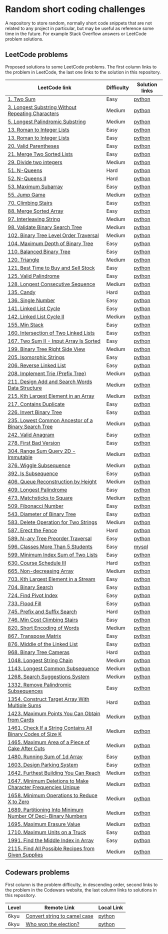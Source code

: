 # Random short coding challenges

A repository to store random, normally short code snippets that are not related to any project in particular, but may be useful as reference some time in the future. For example Stack Overflow answers or LeetCode problem solutions.

## LeetCode problems

Proposed solutions to some LeetCode problems. The first column links to the problem in LeetCode, the last one links to the solution in this repository.

| LeetCode link                                                           | Difficulty | Solution links                                                                |
| ----------------------------------------------------------------------- | ---------- | ----------------------------------------------------------------------------- |
| [1. Two Sum][lc1]                                                       | Easy       | [python](leetcode/two_sum.py)                                                 |
| [3. Longest Substring Without Repeating Characters][lc3]                | Medium     | [python](leetcode/longest-substring-without-repeating-characters.py)          |
| [5. Longest Palindromic Substring][lc5]                                 | Medium     | [python](leetcode/longest-palindromic-substring.py)                           |
| [13. Roman to Integer Lists][lc13]                                      | Easy       | [python](leetcode/roman_to_integer.py)                                        |
| [13. Roman to Integer Lists][lc13]                                      | Easy       | [python](leetcode/roman_to_integer.py)                                        |
| [20. Valid Parentheses][lc20]                                           | Easy       | [python](leetcode/valid-parentheses.py)                                       |
| [21. Merge Two Sorted Lists][lc21]                                      | Easy       | [python](leetcode/merge_two_sorted_lists.py)                                  |
| [29. Divide two integers][lc29]                                         | Medium     | [python](leetcode/divide_two_integers.py)                                     |
| [51. N-Queens][lc51]                                                    | Hard       | [python](leetcode/n-queens.py)                                                |
| [52. N-Queens II][lc52]                                                 | Hard       | [python](leetcode/n-queens-ii.py)                                             |
| [53. Maximum Subarray][lc53]                                            | Easy       | [python](leetcode/maximum-subarray.py)                                        |
| [55. Jump Game][lc55]                                                   | Medium     | [python](leetcode/jump-game.py)                                               |
| [70. Climbing Stairs][lc70]                                             | Easy       | [python](leetcode/climbing-stairs.py)                                         |
| [88. Merge Sorted Array][lc88]                                          | Easy       | [python](leetcode/merge-sorted-array.py)                                      |
| [97. Interleaving String][lc97]                                         | Medium     | [python](leetcode/interleaving-string.py)                                     |
| [98. Validate Binary Search Tree][lc98]                                 | Medium     | [python](leetcode/validate-binary-search-tree.py)                             |
| [102. Binary Tree Level Order Traversal][lc102]                         | Medium     | [python](leetcode/binary-tree-level-order-traversal.py)                       |
| [104. Maximum Depth of Binary Tree][lc104]                              | Easy       | [python](leetcode/maximum-depth-of-binary-tree.py)                            |
| [110. Balanced Binary Tree][lc110]                                      | Easy       | [python](leetcode/balanced-binary-tree.py)                                    |
| [120. Triangle][lc120]                                                  | Medium     | [python](leetcode/triangle.py)                                                |
| [121. Best Time to Buy and Sell Stock][lc121]                           | Easy       | [python](leetcode/best-time-to-buy-and-sell-stock.py)                         |
| [125. Valid Palindrome][lc125]                                          | Easy       | [python](leetcode/valid-palindrome.py)                                        |
| [128. Longest Consecutive Sequence][lc128]                              | Medium     | [python](leetcode/longest-consecutive-sequence.py)                            |
| [135. Candy][lc135]                                                     | Hard       | [python](leetcode/candy.py)                                                   |
| [136. Single Number][lc136]                                             | Easy       | [python](leetcode/single-number.py)                                           |
| [141. Linked List Cycle][lc141]                                         | Easy       | [python](leetcode/linked-list-cycle.py)                                       |
| [142. Linked List Cycle II][lc142]                                      | Medium     | [python](leetcode/linked-list-cycle-ii.py)                                    |
| [155. Min Stack][lc155]                                                 | Easy       | [python](leetcode/min-stack.py)                                               |
| [160. Intersection of Two Linked Lists][lc160]                          | Easy       | [python](leetcode/intersection-of-two-linked-lists.py)                        |
| [167. Two Sum II - Input Array Is Sorted][lc167]                        | Easy       | [python](leetcode/two-sum-ii-input-array-is-sorted.py)                        |
| [199. Binary Tree Right Side View][lc199]                               | Medium     | [python](leetcode/binary-tree-right-side-view.py)                             |
| [205. Isomorphic Strings][lc205]                                        | Easy       | [python](leetcode/isomorphic-strings.py)                                      |
| [206. Reverse Linked List][lc206]                                       | Easy       | [python](leetcode/reverse-linked-list.py)                                     |
| [208. Implement Trie (Prefix Tree)][lc208]                              | Medium     | [python](leetcode/implement-trie-prefix-tree.py)                              |
| [211. Design Add and Search Words Data Structure][lc211]                | Medium     | [python](leetcode/design-add-and-search-words-data-structure.py)              |
| [215. Kth Largest Element in an Array][lc215]                           | Medium     | [python](leetcode/kth-largest-element-in-an-array.py)                         |
| [217. Contains Duplicate][lc217]                                        | Easy       | [python](leetcode/contains-duplicate.py)                                      |
| [226. Invert Binary Tree][lc226]                                        | Easy       | [python](leetcode/invert-binary-tree.py)                                      |
| [235. Lowest Common Ancestor of a Binary Search Tree][lc235]            | Medium     | [python](leetcode/lowest-common-ancestor-of-a-binary-search-tree.py)          |
| [242. Valid Anagram][lc242]                                             | Easy       | [python](leetcode/valid-anagram.py)                                           |
| [278. First Bad Version][lc278]                                         | Easy       | [python](leetcode/first-bad-version.py)                                       |
| [304. Range Sum Query 2D - Immutable][lc304]                            | Medium     | [python](leetcode/divide_two_integers.py)                                     |
| [376. Wiggle Subsequence][lc376]                                        | Medium     | [python](leetcode/wiggle-subsequence.py)                                      |
| [392. Is Subsequence][lc392]                                            | Easy       | [python](leetcode/is-subsequence.py)                                          |
| [406. Queue Reconstruction by Height][lc406]                            | Medium     | [python](leetcode/queue-reconstruction-by-height.py)                          |
| [409. Longest Palindrome][lc409]                                        | Easy       | [python](leetcode/longest-palindrome.py)                                      |
| [473. Matchsticks to Square][lc473]                                     | Medium     | [python](leetcode/matchsticks-to-square.py)                                   |
| [509. Fibonacci Number][lc509]                                          | Easy       | [python](leetcode/fibonacci-number.py)                                        |
| [543. Diameter of Binary Tree][lc543]                                   | Easy       | [python](leetcode/diameter-of-binary-tree.py)                                 |
| [583. Delete Operation for Two Strings][lc583]                          | Medium     | [python](leetcode/delete-operation-for-two-strings.py)                        |
| [587. Erect the Fence][lc587]                                           | Hard       | [python](leetcode/erect-the-fence.py)                                         |
| [589. N-ary Tree Preorder Traversal][lc589]                             | Easy       | [python](leetcode/n-ary-tree-preorder-traversal.py)                           |
| [596. Classes More Than 5 Students][lc596]                              | Easy       | [mysql](leetcode/classes_more_than_5_students.sql)                            |
| [599. Minimum Index Sum of Two Lists][lc599]                            | Easy       | [python](leetcode/minimum-index-sum-of-two-lists.py)                          |
| [630. Course Schedule III][lc630]                                       | Hard       | [python](leetcode/course-schedule-iii.py)                                     |
| [665. Non-decreasing Array][lc665]                                      | Medium     | [python](leetcode/non-decreasing-array.py)                                    |
| [703. Kth Largest Element in a Stream][lc703]                           | Easy       | [python](leetcode/kth-largest-element-in-a-stream.py)                         |
| [704. Binary Search][lc704]                                             | Easy       | [python](leetcode/binary-search.py)                                           |
| [724. Find Pivot Index][lc724]                                          | Easy       | [python](leetcode/find-pivot-index.py)                                        |
| [733. Flood Fill][lc733]                                                | Easy       | [python](leetcode/flood-fill.py)                                              |
| [745. Prefix and Suffix Search][lc745]                                  | Hard       | [python](leetcode/prefix-and-suffix-search.py)                                |
| [746. Min Cost Climbing Stairs][lc746]                                  | Easy       | [python](leetcode/min-cost-climbing-stairs.py)                                |
| [820. Short Encoding of Words][lc820]                                   | Medium     | [python](leetcode/short-encoding-of-words.py)                                 |
| [867. Transpose Matrix][lc867]                                          | Easy       | [python](leetcode/transpose-matrix.py)                                        |
| [876. Middle of the Linked List][lc876]                                 | Easy       | [python](leetcode/middle-of-the-linked-list.py)                               |
| [968. Binary Tree Cameras][lc968]                                       | Hard       | [python](leetcode/binary-tree-cameras.py)                                     |
| [1048. Longest String Chain][lc1048]                                    | Medium     | [python](leetcode/longest-string-chain.py)                                    |
| [1143. Longest Common Subsequence][lc1143]                              | Medium     | [python](leetcode/longest-common-subsequence.py)                              |
| [1268. Search Suggestions System][lc1268]                               | Medium     | [python](leetcode/search-suggestions-system.py)                               |
| [1332. Remove Palindromic Subsequences][lc1332]                         | Easy       | [python](leetcode/remove-palindromic-subsequences.py)                         |
| [1354. Construct Target Array With Multiple Sums][lc1354]               | Hard       | [python](leetcode/construct-target-array-with-multiple-sums.py)               |
| [1423. Maximum Points You Can Obtain from Cards][lc1423]                | Medium     | [python](leetcode/maximum-points-you-can-obtain-from-cards.py)                |
| [1461. Check If a String Contains All Binary Codes of Size K][lc1461]   | Medium     | [python](leetcode/has_all_codes.py)                                           |
| [1465. Maximum Area of a Piece of Cake After Cuts][lc1465]              | Medium     | [python](leetcode/maximum-area-of-a-piece-of-cake-after-cuts.py)              |
| [1480. Running Sum of 1d Array][lc1480]                                 | Easy       | [python](leetcode/running_sum.py)                                             |
| [1603. Design Parking System][lc1603]                                   | Easy       | [python](leetcode/design-parking-system.py)                                   |
| [1642. Furthest Building You Can Reach][lc1642]                         | Medium     | [python](leetcode/furthest-building-you-can-reach.py)                         |
| [1647. Minimum Deletions to Make Character Frequencies Unique][lc1647]  | Medium     | [python](leetcode/minimum-deletions-to-make-character-frequencies-unique.py)  |
| [1658. Minimum Operations to Reduce X to Zero][lc1658]                  | Medium     | [python](leetcode/minimum-operations-to-reduce-x-to-zero.py)                  |
| [1689. Partitioning Into Minimum Number Of Deci-Binary Numbers][lc1689] | Medium     | [python](leetcode/partitioning-into-minimum-number-of-deci-binary-numbers.py) |
| [1695. Maximum Erasure Value][lc1695]                                   | Medium     | [python](leetcode/maximum-erasure-value.py)                                   |
| [1710. Maximum Units on a Truck][lc1710]                                | Easy       | [python](leetcode/maximum-units-on-a-truck.py)                                |
| [1991. Find the Middle Index in Array][lc1991]                          | Easy       | [python](leetcode/find-the-middle-index-in-array.py)                          |
| [2115. Find All Possible Recipes from Given Supplies][lc2115]           | Medium     | [python](leetcode/find-all-possible-recipes-from-given-supplies.py)           |

## Codewars problems

First column is the problem difficulty, in descending order, second links to the problem in the Codewars website, the last column links to solutions in this repository.

| Level | Remote Link                                | Local Link                                               |
| ----- | ------------------------------------------ | -------------------------------------------------------- |
| 6kyu  | [Convert string to camel case][cdw517abf8] | [python](codewars/6-kyu-convert-string-to-camel-case.py) |
| 6kyu  | [Who won the election?][cdw554910d]        | [python](codewars/6-kyu-who-won-the-election.py)         |

[cdw517abf8]: https://www.codewars.com/kata/517abf86da9663f1d2000003/train/python
[cdw554910d]: https://www.codewars.com/kata/554910d77a3582bbe300009c/train/python
[lc1]: https://leetcode.com/problems/two-sum/
[lc3]: https://leetcode.com/problems/longest-substring-without-repeating-characters/
[lc5]: https://leetcode.com/problems/longest-palindromic-substring/
[lc13]: https://leetcode.com/problems/roman-to-integer/
[lc20]: https://leetcode.com/problems/valid-parentheses/
[lc21]: https://leetcode.com/problems/merge-two-sorted-lists/
[lc29]: https://leetcode.com/problems/divide-two-integers/
[lc42]: https://leetcode.com/problems/trapping-rain-water/
[lc51]: https://leetcode.com/problems/n-queens/
[lc52]: https://leetcode.com/problems/n-queens-ii/
[lc53]: https://leetcode.com/problems/maximum-subarray/
[lc55]: https://leetcode.com/problems/jump-game/
[lc70]: https://leetcode.com/problems/climbing-stairs/
[lc88]: https://leetcode.com/problems/merge-sorted-array/
[lc97]: https://leetcode.com/problems/interleaving-string/
[lc98]: https://leetcode.com/problems/validate-binary-search-tree/
[lc102]: https://leetcode.com/problems/binary-tree-level-order-traversal/
[lc104]: https://leetcode.com/problems/maximum-depth-of-binary-tree/
[lc110]: https://leetcode.com/problems/balanced-binary-tree/
[lc120]: https://leetcode.com/problems/triangle/
[lc121]: https://leetcode.com/problems/best-time-to-buy-and-sell-stock/
[lc125]: https://leetcode.com/problems/valid-palindrome/
[lc128]: https://leetcode.com/problems/longest-consecutive-sequence/
[lc135]: https://leetcode.com/problems/candy/
[lc136]: https://leetcode.com/problems/single-number/
[lc141]: https://leetcode.com/problems/linked-list-cycle/
[lc142]: https://leetcode.com/problems/linked-list-cycle-ii/
[lc155]: https://leetcode.com/problems/min-stack/
[lc160]: https://leetcode.com/problems/intersection-of-two-linked-lists/
[lc167]: https://leetcode.com/problems/two-sum-ii-input-array-is-sorted/
[lc199]: https://leetcode.com/problems/binary-tree-right-side-view/
[lc205]: https://leetcode.com/problems/isomorphic-strings/
[lc206]: https://leetcode.com/problems/reverse-linked-list/
[lc208]: https://leetcode.com/problems/implement-trie-prefix-tree/
[lc211]: https://leetcode.com/problems/design-add-and-search-words-data-structure/
[lc215]: https://leetcode.com/problems/kth-largest-element-in-an-array/
[lc217]: https://leetcode.com/problems/contains-duplicate/
[lc226]: https://leetcode.com/problems/invert-binary-tree/
[lc235]: https://leetcode.com/problems/lowest-common-ancestor-of-a-binary-search-tree/
[lc242]: https://leetcode.com/problems/valid-anagram/
[lc278]: https://leetcode.com/problems/first-bad-version/
[lc304]: https://leetcode.com/problems/range-sum-query-2d-immutable/
[lc376]: https://leetcode.com/problems/wiggle-subsequence/
[lc392]: https://leetcode.com/problems/is-subsequence/
[lc406]: https://leetcode.com/problems/queue-reconstruction-by-height/
[lc409]: https://leetcode.com/problems/longest-palindrome/
[lc473]: https://leetcode.com/problems/matchsticks-to-square/
[lc509]: https://leetcode.com/problems/fibonacci-number/
[lc543]: https://leetcode.com/problems/diameter-of-binary-tree/
[lc583]: https://leetcode.com/problems/delete-operation-for-two-strings/
[lc587]: https://leetcode.com/problems/erect-the-fence/
[lc589]: https://leetcode.com/problems/n-ary-tree-preorder-traversal/
[lc596]: https://leetcode.com/problems/classes-more-than-5-students/
[lc599]: https://leetcode.com/problems/minimum-index-sum-of-two-lists/
[lc630]: https://leetcode.com/problems/course-schedule-iii/
[lc665]: https://leetcode.com/problems/non-decreasing-array/
[lc703]: https://leetcode.com/problems/kth-largest-element-in-a-stream/
[lc704]: https://leetcode.com/problems/binary-search/
[lc724]: https://leetcode.com/problems/find-pivot-index/
[lc733]: https://leetcode.com/problems/flood-fill/
[lc745]: https://leetcode.com/problems/prefix-and-suffix-search/
[lc746]: https://leetcode.com/problems/min-cost-climbing-stairs/
[lc820]: https://leetcode.com/problems/short-encoding-of-words/
[lc867]: https://leetcode.com/problems/transpose-matrix/
[lc876]: https://leetcode.com/problems/middle-of-the-linked-list/
[lc968]: https://leetcode.com/problems/binary-tree-cameras/
[lc1048]: https://leetcode.com/problems/longest-string-chain/
[lc1143]: https://leetcode.com/problems/longest-common-subsequence/
[lc1268]: https://leetcode.com/problems/search-suggestions-system/
[lc1332]: https://leetcode.com/problems/remove-palindromic-subsequences/
[lc1354]: https://leetcode.com/problems/construct-target-array-with-multiple-sums/
[lc1423]: https://leetcode.com/problems/maximum-points-you-can-obtain-from-cards/
[lc1461]: https://leetcode.com/problems/check-if-a-string-contains-all-binary-codes-of-size-k/
[lc1465]: https://leetcode.com/problems/maximum-area-of-a-piece-of-cake-after-horizontal-and-vertical-cuts/
[lc1480]: https://leetcode.com/problems/running-sum-of-1d-array/
[lc1603]: https://leetcode.com/problems/design-parking-system/
[lc1642]: https://leetcode.com/problems/furthest-building-you-can-reach/
[lc1647]: https://leetcode.com/problems/minimum-deletions-to-make-character-frequencies-unique/
[lc1658]: https://leetcode.com/problems/minimum-operations-to-reduce-x-to-zero/
[lc1689]: https://leetcode.com/problems/partitioning-into-minimum-number-of-deci-binary-numbers/
[lc1695]: https://leetcode.com/problems/maximum-erasure-value/
[lc1710]: https://leetcode.com/problems/maximum-units-on-a-truck/
[lc1991]: https://leetcode.com/problems/find-the-middle-index-in-array/
[lc2115]: https://leetcode.com/problems/find-all-possible-recipes-from-given-supplies/
